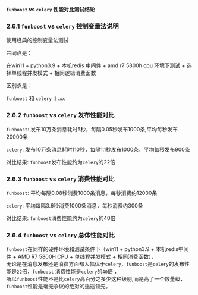 **`funboost` vs `celery` 性能对比测试结论**

### 2.6.1 `funboost` vs `celery` 控制变量法说明

使用经典的控制变量法测试

共同点是：

在win11 + python3.9 +  本机redis 中间件 + amd r7 5800h cpu 环境下测试 + 选择单线程并发模式 + 相同逻辑消费函数

区别点是：

`funboost` 和 `celery 5.xx`


### 2.6.2 `funboost` vs `celery` 发布性能对比

`funboost`:  发布10万条消息耗时5秒，每隔0.05秒发布1000条,平均每秒发布20000条         

`celery`: 发布10万条消息耗时110秒，每隔1.1秒发布1000条，平均每秒发布900条

对比结果: `funboost`发布性能约为`celery`的22倍

### 2.6.3 `funboost` vs `celery` 消费性能对比

`funboost`: 平均每隔0.08秒消费1000条消息，每秒消费约12000条

`celery`: 平均每隔3.6秒消费1000条消息，每秒消费约300条

对比结果: `funboost`消费性能约为`celery`的40倍

### 2.6.4 `funboost` vs `celery` 总体性能对比

`funboost`在同样的硬件环境和测试条件下（win11 + python3.9 + 本机redis中间件 + AMD R7 5800H CPU + 单线程并发模式 + 相同消费函数），\
无论是在消息发布还是消费方面都大幅优于`celery`，`funboost`是`celery`的发布性能是`22`倍，`funboost` 消费性能是`celery`的`40`倍 ，\
所以`funboost`性能不是比`celery`高百分之多少这种级别,而是高了一个数量级，`funboost`性能是毫无争议的绝对的遥遥领先。